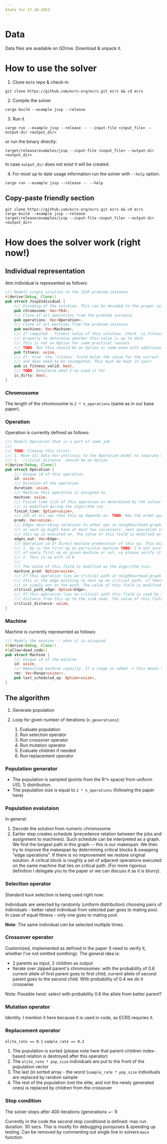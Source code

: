 ```yaml
---
State for 17.10.2023
---
```


# Data

Data files are available on GDrive. Download & unpack it.

# How to use the solver

1. Clone ecrs repo & check-in

```
git clone https://github.com/ecrs-org/ecrs.git ecrs && cd ecrs
```

2. Compile the solver

```
cargo build --example jssp --release
```

3. Run it 

```
cargo run --example jssp --release -- --input-file <input_file> --output-dir <output_dir>
```

or run the binary directly:

```
target/release/examples/jssp --input-file <input_file> --output-dir <output_dir>
```

In case `output_dir` does not exist it will be created. 

4. For most up to date usage information run the solver with `--help` option.

```
cargo run --example jssp --release -- --help
```



## Copy-paste friendly section

```
git clone https://github.com/ecrs-org/ecrs.git ecrs && cd ecrs
cargo build --example jssp --release
target/release/examples/jssp --input-file <input_file> --output-dir <output_dir>
```

# How does the solver work (right now!)

## Individual representation

Atm individual is represented as follows:

```rust
/// Models single solution to the JSSP problem instance
#[derive(Debug, Clone)]
pub struct JsspIndividual {
    /// Encoding of the solution. This can be decoded to the proper solution
    pub chromosome: Vec<f64>,
    /// Clone of all operations from the problem instance
    pub operations: Vec<Operation>,
    /// Clone of all machines from the problem instance
    pub machines: Vec<Machine>,
    /// If computed - fitness value of this solution. Check `is_fitness_valid`
    /// property to determine whether this value is up to date
    /// This is not an Option for some practical reasons
    /// TODO: But this should be an Option or some enum with additional information
    pub fitness: usize,
    /// If `true` the `fitness` field holds the value for the current `chromosome`
    /// and does need to be recomputed. This must be kept in sync!
    pub is_fitness_valid: bool,
    /// TODO: Determine what I've used it for
    is_dirty: bool,
}
```

### Chromosome

The length of the chromosome is `2 * n_operations` (same as in our base paper).

### Operation

Operation is currently defined as follows:

```rust
/// Models Operation that is a part of some job
///
/// TODO: Cleanup this struct.
/// 1. Move all data non-intrinsic to the Operation model to separate structs
/// 2. `critical_distance` should be an Option
#[derive(Debug, Clone)]
pub struct Operation {
    /// Unique id of this operation
    id: usize,
    /// Duration of the operation
    duration: usize,
    /// Machine this operation is assigned to
    machine: usize,
    /// Finish time tick of this operation as determined by the solver. The value of this field
    /// is modified during the algorithm run
    finish_time: Option<usize>,
    /// Ids of all ops that this op depends on. TODO: Was the order guaranteed?
    preds: Vec<usize>,
    /// Edges describing relations to other ops in neighbourhood graph. It contains *at most* two elements
    /// as each op might have at most two successors: next operation in the job or next operation on the same machine
    /// this op is executed on. The value of this field is modified as the algorithm runs
    edges_out: Vec<Edge>,
    /// Operation id of direct machine predecessor of this op. This might be `None` in following scenarios:
    /// 1. Op is the first op on particular machine TODO: I'm not sure now, whether I set op no. 0 as machine predecessor
    /// of every first op on given machine or not, so please verify it before using this fact.
    /// 2. This is op with id 0
    ///
    /// The value of this field is modified as the algorithm runs.
    machine_pred: Option<usize>,
    /// If this operation lies on critical path in neighbourhood graph (as defined in paper by Nowicki & Smutnicki)
    /// this is the edge pointing to next op on critical path, if there is one - this might be the last operation
    /// or simply not on the path. The value of this field is modified as the algorithm runs.
    critical_path_edge: Option<Edge>,
    /// If this operation lies on critical path this field is used by the local search algorithm to store
    /// distance from this op to the sink node. The value of this field is modified as the algorithm runs.
    critical_distance: usize,
}
```

### Machine

Machine is currently represented as follows:

```rust
/// Models the machine -- when it is occupied
#[derive(Debug, Clone)]
#[allow(dead_code)]
pub struct Machine {
    /// Unique id of the machine
    id: usize,
    /// Remaining machine capacity. If a range is added -> this means that the machine is occupied in that range
    rmc: Vec<Range<usize>>,
    pub last_scheduled_op: Option<usize>,
}
```

## The algorithm

1. Generate population
3. Loop for given number of iterations (`n_generations`):
    
    1. Evaluate population
    2. Run selection operator
    3. Run crossover operator
    4. Run mutation operator
    5. Evaluate children if needed
    6. Run replacement operator

### Population generator

* The population is sampled (points from the R^n space) from uniform U(0, 1) distribution.
* The population size is equal to `2 * n_operations` (following the paper here)

### Population evalutaion

In general:

1. Decode the solution from numeric chromosome
2. Earlier step creates schedule (precedence relation between the jobs and assignment to machines).
Such schedule can be interpreted as a graph.
We find the longest path in this graph -- this is our makespan.
We then try to improve the makespan by determining critical blocks & swapping "edge operations". If there is no improvement 
we restore original solution.
A ciritcal block is roughly a set of adjacent operations executed on the same machine that lies on critical path.
(For more rigorous definition I delegate you to the paper or we can discuss it as it is blurry).


### Selection operator

Standard `Rank` selection is being used right now:

Individuals are selected by randomly (uniform distribution) choosing pairs of individuals - better
rated individual from selected pair goes to mating pool. In case of equal fitness - only one goes to mating pool.

**Note**: The same individual *can* be selected multiple times.

### Crossover operator

Customized, implemented as defined in the paper (I need to verify it, whether I've not omitted somthing).
The general idea is:

* 2 parents as input, 2 children as output
* Iterate over zipped parent's chromosomes: with the probability of 0.6 current allele of first parent goes
to first child, current allele of second parent goes to the second child. With probability of 0.4 we do it crosswise. 

Note: Possible twist: select with probability 0.6 the allele from better parent?

### Mutation operator

Identity. I mention it here because it is used in code, as ECRS requries it. 

### Replacement operator

`elite_rate == 0.1` 
`sample_rate == 0.2`

1. The population is sorted (please note here that parent-children index-based relation is destroyed after this operator)
2. The `elite_rate * pop_size` individuals are put to the front of the population vector
3. The last (in sorted array - the worst )`sample_rate * pop_size` individuals are replaced by random sample
4. The rest of the population (not the elite, and not the newly generated ones) is replaced by children from the crossover

### Stop condition

The solver stops after 400 iterations (generations +- 1)

Currently in the code the second stop conditiond is defined: max run duration: 30 secs. This is mostly for debugging
puroposes & speeding up testing. Can be removed by commenting out single line in solvers `main` function.

